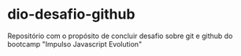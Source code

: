 # dio-desafio-github
Repositório com o propósito de concluir desafio sobre git e github do bootcamp "Impulso Javascript Evolution"
